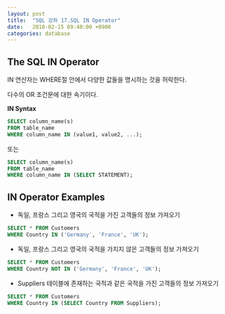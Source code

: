 ```yaml
---
layout: post
title:  "SQL 강좌 17.SQL IN Operator"
date:   2018-02-15 09:40:00 +0900
categories: database
---
```


## The SQL IN Operator

IN 연산자는 WHERE절 안에서 다양한 값들을 명시하는 것을 허락한다.

다수의 OR 조건문에 대한 속기이다.

**IN Syntax**

```sql
SELECT column_name(s)
FROM table_name
WHERE column_name IN (value1, value2, ...);
```

또는

```sql
SELECT column_name(s)
FROM table_name
WHERE column_name IN (SELECT STATEMENT);
```

## IN Operator Examples

- 독일, 프랑스 그리고 영국의 국적을 가진 고객들의 정보 가져오기

```sql
SELECT * FROM Customers
WHERE Country IN ('Germany', 'France', 'UK');
```

- 독일, 프랑스 그리고 영국의 국적을 가지지 않은 고객들의 정보 가져오기

```sql
SELECT * FROM Customers
WHERE Country NOT IN ('Germany', 'France', 'UK');
```

- Suppliers 테이블에 존재하는 국적과 같은 국적을 가진 고객들의 정보 가져오기

```sql
SELECT * FROM Customers
WHERE Country IN (SELECT Country FROM Suppliers);
```

